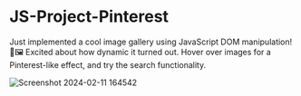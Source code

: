 # JS-Project-Pinterest

Just implemented a cool image gallery using JavaScript DOM manipulation! 🚀🖼️ Excited about how dynamic it turned out. Hover over images for a Pinterest-like effect, and try the search functionality.


![Screenshot 2024-02-11 164542](https://github.com/NikhilM01/JS-Project-Pinterest/assets/93129551/eb4deb3e-9f18-46fa-b391-6d09d6ff5b69)
